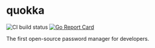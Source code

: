 # quokka

![CI build status](https://github.com/goujonbe/quokka/workflows/Tests/badge.svg) [![Go Report Card](https://goreportcard.com/badge/github.com/goujonbe/quokka)](https://goreportcard.com/report/github.com/goujonbe/quokka)

The first open-source password manager for developers.
